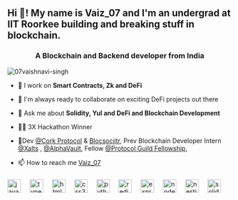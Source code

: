 <h2 align="left">Hi 👋! My name is Vaiz_07 and I'm an undergrad at IIT Roorkee building and breaking stuff in blockchain.</h2>


<h3 align="center">A Blockchain and Backend developer from India</h3>

<p align="centre"> <img src="https://komarev.com/ghpvc/?username=07vaishnavi-singh&label=Profile%20views&color=0e75b6&style=flat" alt="07vaishnavi-singh" /> </p>

- 🌱 I work on **Smart Contracts, Zk and DeFi**

- 👯 I'm always ready to collaborate on exciting DeFi projects out there

- 💬 Ask me about **Solidity, Yul and DeFi and Blockchain Development**

- 👨‍💻 3X Hackathon Winner

- 🤝Dev [@Cork Protocol](https://www.cork.tech/) & [Blocsociitr](https://blocsoc.iitr.ac.in/), Prev Blockchain Developer Intern  [@Xalts](https://github.com/VaishnaviSingh-Xalts?tab=overview&from=2024-07-01&to=2024-07-23) , [@AlphaVault](https://alphavault.io/), Fellow [@Protocol Guild Fellowship](https://ecosystem-wg.notion.site/PL-Dev-Guild-4f9496e4c24245149b2d3537fdbbfa4e),


- 📫 How to reach me [Vaiz_07](https://x.com/Vaiz_07)
###



###

<div align="left">
  <img src="https://cdn.jsdelivr.net/gh/devicons/devicon/icons/javascript/javascript-original.svg" height="30" alt="javascript logo"  />
  <img width="12" />
  <img src="https://cdn.jsdelivr.net/gh/devicons/devicon/icons/typescript/typescript-original.svg" height="30" alt="typescript logo"  />
  <img width="12" />
  <img src="https://cdn.jsdelivr.net/gh/devicons/devicon/icons/html5/html5-original.svg" height="30" alt="html5 logo"  />
  <img width="12" />
  <img src="https://cdn.jsdelivr.net/gh/devicons/devicon/icons/css3/css3-original.svg" height="30" alt="css3 logo"  />
  <img width="12" />
  <img src="https://cdn.jsdelivr.net/gh/devicons/devicon/icons/python/python-original.svg" height="30" alt="python logo"  />
  <img width="12" />
  <img src="https://cdn.jsdelivr.net/gh/devicons/devicon/icons/redis/redis-original.svg" height="30" alt="redis logo"  />
  <img width="12" />
  <img src="https://cdn.jsdelivr.net/gh/devicons/devicon/icons/express/express-original.svg" height="30" alt="express logo"  />
  <img width="12" />
  <img src="https://cdn.jsdelivr.net/gh/devicons/devicon/icons/nodejs/nodejs-original.svg" height="30" alt="nodejs logo"  />
  <img width="12" />
  <img src="https://cdn.jsdelivr.net/gh/devicons/devicon/icons/nestjs/nestjs-plain.svg" height="30" alt="nestjs logo"  />
  <img width="12" />
  <img src="https://cdn.jsdelivr.net/gh/devicons/devicon/icons/solidity/solidity-original.svg" height="30" alt="solidity logo"  />
</div>

###



###


